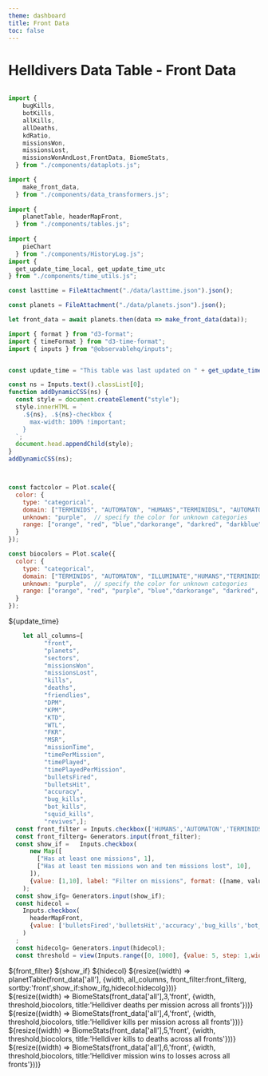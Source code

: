 ```yaml
---
theme: dashboard
title: Front Data
toc: false
---
```


# Helldivers Data Table - Front Data

<!-- Load and transform the data -->

```js

import {
    bugKills,
    botKills,
    allKills,
    allDeaths,
    kdRatio,
    missionsWon,
    missionsLost,
    missionsWonAndLost,FrontData, BiomeStats,
  } from "./components/dataplots.js";

import {
    make_front_data,
  } from "./components/data_transformers.js";
  
import {
    planetTable, headerMapFront,
  } from "./components/tables.js";
  
import {
    pieChart
  } from "./components/HistoryLog.js";
import {
  get_update_time_local, get_update_time_utc
} from "./components/time_utils.js";

const lasttime = FileAttachment("./data/lasttime.json").json();
```
```js
const planets = FileAttachment("./data/planets.json").json();

let front_data = await planets.then(data => make_front_data(data));

import { format } from "d3-format";
import { timeFormat } from "d3-time-format";
import { inputs } from "@observablehq/inputs";


const update_time = "This table was last updated on " + get_update_time_local(lasttime['update_time']);

const ns = Inputs.text().classList[0];
function addDynamicCSS(ns) {
  const style = document.createElement("style");
  style.innerHTML = `
    .${ns}, .${ns}-checkbox {
      max-width: 100% !important;
    }
  `;
  document.head.appendChild(style);
}
addDynamicCSS(ns);
```


```js


const factcolor = Plot.scale({
  color: {
    type: "categorical",
    domain: ["TERMINIDS", "AUTOMATON", "HUMANS","TERMINIDSL", "AUTOMATONL", "HUMANSL"],  // specify known categories directly
    unknown: "purple",  // specify the color for unknown categories
    range: ["orange", "red", "blue","darkorange", "darkred", "darkblue"],  // colors for TERMINIDS, AUTOMATON, and HUMANS
  }
});

const biocolors = Plot.scale({
  color: {
    type: "categorical",
    domain: ["TERMINIDS", "AUTOMATON", "ILLUMINATE","HUMANS","TERMINIDSL", "AUTOMATONL", "HUMANSL","ILLUMINATEL"],  // specify known categories directly
    unknown: "purple",  // specify the color for unknown categories
    range: ["orange", "red", "purple", "blue","darkorange", "darkred", "darkblue","darkpurple"],  // colors for TERMINIDS, AUTOMATON, and HUMANS
  }
});
```




${update_time}
```js
    let all_columns=[ 
          "front",
          "planets",
          "sectors",
          "missionsWon",
          "missionsLost",
          "kills",
          "deaths",
          "friendlies",
          "DPM",
          "KPM",
          "KTD",
          "WTL",
          "FKR",
          "MSR",
          "missionTime",
          "timePerMission",
          "timePlayed",
          "timePlayedPerMission",
          "bulletsFired",
          "bulletsHit",
          "accuracy",
          "bug_kills",
          "bot_kills",
          "squid_kills",
          "revives",];
  const front_filter = Inputs.checkbox(['HUMANS','AUTOMATON','TERMINIDS','TOTAL'], {value:['HUMANS','AUTOMATON','TERMINIDS','TOTAL'], label:'Filter by front'})
  const front_filterg= Generators.input(front_filter);
  const show_if =   Inputs.checkbox(
      new Map([
        ["Has at least one missions", 1],
        ["Has at least ten missions won and ten missions lost", 10],
      ]),
      {value: [1,10], label: "Filter on missions", format: ([name, value]) => `${name}`}
    );
  const show_ifg= Generators.input(show_if);
  const hidecol = 
    Inputs.checkbox(
      headerMapFront,
      {value: ['bulletsFired','bulletsHit','accuracy','bug_kills','bot_kills','squid_kills','revives'], label: "Show/hide columns", format: ([name, value]) => `${name}`}
    )
  ;
  const hidecolg= Generators.input(hidecol);
  const threshold = view(Inputs.range([0, 1000], {value: 5, step: 1,width:1000, label: "Minimum missions limit"}))
```




<div class="grid grid-cols-1">
  <div class="card">
  ${front_filter}
  ${show_if}
  ${hidecol}
    ${resize((width) => planetTable(front_data['all'], {width, all_columns, front_filter:front_filterg, sortby:'front',show_if:show_ifg,hidecol:hidecolg}))}
  </div>
</div>



<div class="grid grid-cols-4">
  <div class="card">
    ${resize((width) => BiomeStats(front_data['all'],3,'front', {width, threshold,biocolors, title:'Helldiver deaths per mission across all fronts'}))}
  </div>
    <div class="card">
    ${resize((width) => BiomeStats(front_data['all'],4,'front', {width, threshold,biocolors, title:'Helldiver kills per mission across all fronts'}))}
  </div>
    <div class="card">
    ${resize((width) => BiomeStats(front_data['all'],5,'front', {width, threshold,biocolors, title:'Helldiver kills to deaths across all fronts'}))}
  </div>
    <div class="card">
    ${resize((width) => BiomeStats(front_data['all'],6,'front', {width, threshold,biocolors, title:'Helldiver mission wins to losses across all fronts'}))}
  </div>

</div>


</div>
